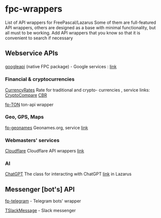 # fpc-wrappers
List of API wrappers for FreePascal/Lazarus
Some of them are full-featured API wrappers, others are designed as a base with minimal functionality, but all must to be working. Add API wrappers that you know so that it is convenient to search if necessary

## Webservice APIs

### 
[googleapi](https://gitlab.com/freepascal.org/fpc/source/-/tree/main/packages/googleapi) (native FPC package) - Google services : [link](https://google.com)

### Financial & cryptocurrencies
[CurrencyRates](https://github.com/Al-Muhandis/CurrencyRates) Rate for traditional and crypto- currencies , service links: [CryptoCompare](https://www.cryptocompare.com/) [CBR](https://cbr.ru/)

[fp-TON](https://github.com/Al-Muhandis/fp-ton) ton-api wrapper

### Geo, GPS, Maps
[fp-geonames](https://github.com/Al-Muhandis/fp-geonames) Geonames.org, service [link](https://www.geonames.org/)

### Webmasters' services
[Cloudflare](https://github.com/Al-Muhandis/CloudFlare) Cloudflare API wrappers [link](https://cloudflare.com)

### AI
[ChatGPT](https://github.com/marcelomaurin/CHATGPT) The class for interacting with ChatGPT [link](https://chatgpt.com)  in Lazarus 

## Messenger [bot's] API
[fp-telegram](https://github.com/Al-Muhandis/fp-telegram) - Telegram bots' wrapper

[TSlackMessage](https://github.com/seryal/TSlackMessage) - Slack messenger
